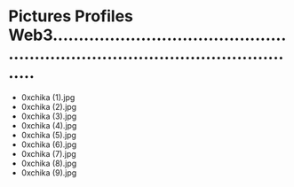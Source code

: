 # Pictures Profiles Web3.......................................................................................................
- 0xchika (1).jpg
- 0xchika (2).jpg
- 0xchika (3).jpg
- 0xchika (4).jpg
- 0xchika (5).jpg
- 0xchika (6).jpg
- 0xchika (7).jpg
- 0xchika (8).jpg
- 0xchika (9).jpg
